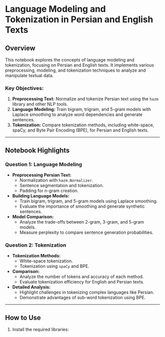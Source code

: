 # Language Modeling and Tokenization in Persian and English Texts

## Overview
This notebook explores the concepts of language modeling and tokenization, focusing on Persian and English texts. It implements various preprocessing, modeling, and tokenization techniques to analyze and manipulate textual data.

### Key Objectives:
1. **Preprocessing Text:** Normalize and tokenize Persian text using the `hazm` library and other NLP tools.
2. **Language Modeling:** Train bigram, trigram, and 5-gram models with Laplace smoothing to analyze word dependencies and generate sentences.
3. **Tokenization:** Compare tokenization methods, including white-space, spaCy, and Byte Pair Encoding (BPE), for Persian and English texts.

---

## Notebook Highlights
### Question 1: Language Modeling
- **Preprocessing Persian Text:**
  - Normalization with `hazm.Normalizer`.
  - Sentence segmentation and tokenization.
  - Padding for n-gram creation.
- **Building Language Models:**
  - Train bigram, trigram, and 5-gram models using Laplace smoothing.
  - Evaluate the importance of smoothing and generate synthetic sentences.
- **Model Comparison:**
  - Analyze the trade-offs between 2-gram, 3-gram, and 5-gram models.
  - Measure perplexity to compare sentence generation probabilities.

### Question 2: Tokenization
- **Tokenization Methods:**
  - White-space tokenization.
  - Tokenization using `spaCy` and BPE.
- **Comparison:**
  - Analyze the number of tokens and accuracy of each method.
  - Evaluate tokenization efficiency for English and Persian texts.
- **Detailed Analysis:**
  - Highlight challenges in tokenizing complex languages like Persian.
  - Demonstrate advantages of sub-word tokenization using BPE.

---

## How to Use
1. Install the required libraries:
